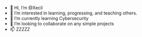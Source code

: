 - 👋 Hi, I’m @Xecil
- 👀 I’m interested in learning, progressing, and teaching others.
- 🌱 I’m currently learning Cybersecurity
- 💞️ I’m looking to collaborate on any simple projects 
- 📫 ZZZZZ

<!---
Xecil/Xecil is a ✨ special ✨ repository because its `README.md` (this file) appears on your GitHub profile.
You can click the Preview link to take a look at your changes.
--->
